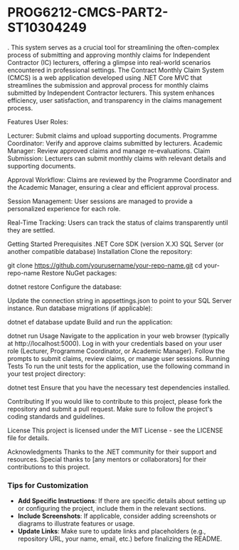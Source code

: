 # PROG6212-CMCS-PART2-ST10304249
. This system serves as a crucial tool for streamlining the often-complex process of submitting and approving monthly claims for Independent Contractor (IC) lecturers, offering a glimpse into real-world scenarios encountered in professional settings. 
The Contract Monthly Claim System (CMCS) is a web application developed using .NET Core MVC that streamlines the submission and approval process for monthly claims submitted by Independent Contractor lecturers. This system enhances efficiency, user satisfaction, and transparency in the claims management process.

Features
User Roles:

Lecturer: Submit claims and upload supporting documents.
Programme Coordinator: Verify and approve claims submitted by lecturers.
Academic Manager: Review approved claims and manage re-evaluations.
Claim Submission: Lecturers can submit monthly claims with relevant details and supporting documents.

Approval Workflow: Claims are reviewed by the Programme Coordinator and the Academic Manager, ensuring a clear and efficient approval process.

Session Management: User sessions are managed to provide a personalized experience for each role.

Real-Time Tracking: Users can track the status of claims transparently until they are settled.

Getting Started
Prerequisites
.NET Core SDK (version X.X)
SQL Server (or another compatible database)
Installation
Clone the repository:

git clone https://github.com/yourusername/your-repo-name.git
cd your-repo-name
Restore NuGet packages:

dotnet restore
Configure the database:

Update the connection string in appsettings.json to point to your SQL Server instance.
Run database migrations (if applicable):

dotnet ef database update
Build and run the application:

dotnet run
Usage
Navigate to the application in your web browser (typically at http://localhost:5000).
Log in with your credentials based on your user role (Lecturer, Programme Coordinator, or Academic Manager).
Follow the prompts to submit claims, review claims, or manage user sessions.
Running Tests
To run the unit tests for the application, use the following command in your test project directory:

dotnet test
Ensure that you have the necessary test dependencies installed.

Contributing
If you would like to contribute to this project, please fork the repository and submit a pull request. Make sure to follow the project's coding standards and guidelines.

License
This project is licensed under the MIT License - see the LICENSE file for details.

Acknowledgments
Thanks to the .NET community for their support and resources.
Special thanks to [any mentors or collaborators] for their contributions to this project.

### Tips for Customization

- **Add Specific Instructions**: If there are specific details about setting up or configuring the project, include them in the relevant sections.
- **Include Screenshots**: If applicable, consider adding screenshots or diagrams to illustrate features or usage.
- **Update Links**: Make sure to update links and placeholders (e.g., repository URL, your name, email, etc.) before finalizing the README.

